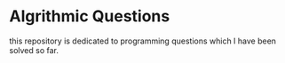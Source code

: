 # Algrithmic Questions
this repository is dedicated to programming questions which I have been solved so far. 